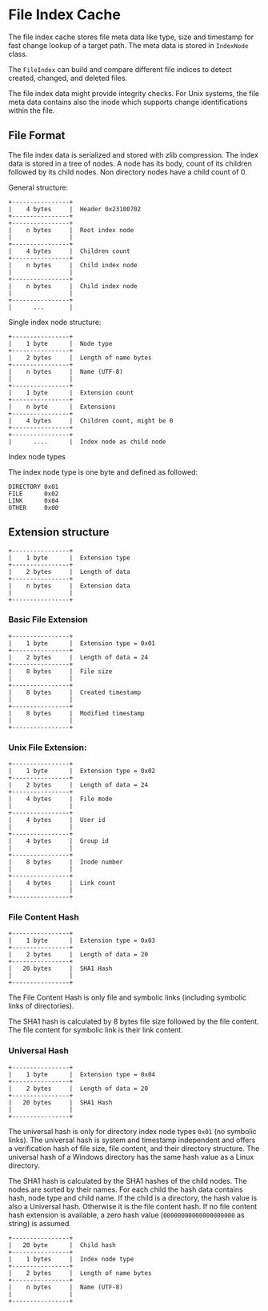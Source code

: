 # File Index Cache

The file index cache stores file meta data like type, size and timestamp for fast
change lookup of a target path. The meta data is stored in `IndexNode` class.

The `FileIndex` can build and compare different file indices to detect created,
changed, and deleted files.

The file index data might provide integrity checks. For Unix systems, the file meta
data contains also the inode which supports change identifications within the file.

## File Format

The file index data is serialized and stored with zlib compression. The index data 
is stored in a tree of nodes. A node has its body, count of its children followed by 
its child nodes. Non directory nodes have a child count of 0.

General structure: 

    +----------------+
    |    4 bytes     |  Header 0x23100702
    +----------------+
    +----------------+
    |    n bytes     |  Root index node
    |                |
    +----------------+
    |    4 bytes     |  Children count
    +----------------+
    |    n bytes     |  Child index node
    |                |
    +----------------+
    |    n bytes     |  Child index node
    |                |
    +----------------+
    |      ...       |

Single index node structure:

    +----------------+
    |    1 byte      |  Node type
    +----------------+
    |    2 bytes     |  Length of name bytes
    +----------------+
    |    n bytes     |  Name (UTF-8)
    |                |
    +----------------+
    |    1 byte      |  Extension count
    +----------------+
    |    n byte      |  Extensions
    +----------------+
    |    4 bytes     |  Children count, might be 0
    +----------------+
    +----------------+
    |      ....      |  Index node as child node


Index node types

The index node type is one byte and defined as followed:

    DIRECTORY 0x01
    FILE      0x02
    LINK      0x04
    OTHER     0x00

## Extension structure

    +----------------+
    |    1 byte      |  Extension type
    +----------------+
    |    2 bytes     |  Length of data
    +----------------+
    |    n bytes     |  Extension data
    |                |
    +----------------+

### Basic File Extension

    +----------------+
    |    1 byte      |  Extension type = 0x01
    +----------------+
    |    2 bytes     |  Length of data = 24
    +----------------+
    |    8 bytes     |  File size
    |                |
    +----------------+
    |    8 bytes     |  Created timestamp
    |                |
    +----------------+
    |    8 bytes     |  Modified timestamp
    |                |
    +----------------+

### Unix File Extension:

    +----------------+
    |    1 byte      |  Extension type = 0x02
    +----------------+
    |    2 bytes     |  Length of data = 24
    +----------------+
    |    4 bytes     |  File mode
    |                |
    +----------------+
    |    4 bytes     |  User id
    |                |
    +----------------+
    |    4 bytes     |  Group id
    |                |
    +----------------+
    |    8 bytes     |  Inode number
    |                |
    +----------------+
    |    4 bytes     |  Link count
    |                |
    +----------------+

### File Content Hash

    +----------------+
    |    1 byte      |  Extension type = 0x03
    +----------------+
    |    2 bytes     |  Length of data = 20
    +----------------+
    |   20 bytes     |  SHA1 Hash
    |                |
    +----------------+

The File Content Hash is only file and symbolic links (including
symbolic links of directories).

The SHA1 hash is calculated by 8 bytes file size followed by the file 
content. The file content for symbolic link is their link content.

### Universal Hash

    +----------------+
    |    1 byte      |  Extension type = 0x04
    +----------------+
    |    2 bytes     |  Length of data = 20
    +----------------+
    |   20 bytes     |  SHA1 Hash
    |                |
    +----------------+

The universal hash is only for directory index node types `0x01` (no symbolic 
links). The universal hash is system and timestamp independent and offers
a verification hash of file size, file content, and their directory structure. 
The universal hash of a Windows directory has the same hash value as a Linux
directory.
  
The SHA1 hash is calculated by the SHA1 hashes of the child nodes. The nodes
are sorted by their names. For each child the hash data contains hash, node
type and child name. If the child is a directory, the hash value is also a
Universal hash. Otherwise it is the file content hash. If no file content
hash extension is available, a zero hash value (`00000000000000000000` 
as string) is assumed.

    +----------------+
    |   20 byte      |  Child hash
    +----------------+
    |    1 bytes     |  Index node type
    +----------------+
    |    2 bytes     |  Length of name bytes
    +----------------+
    |    n bytes     |  Name (UTF-8)
    |                |
    +----------------+


